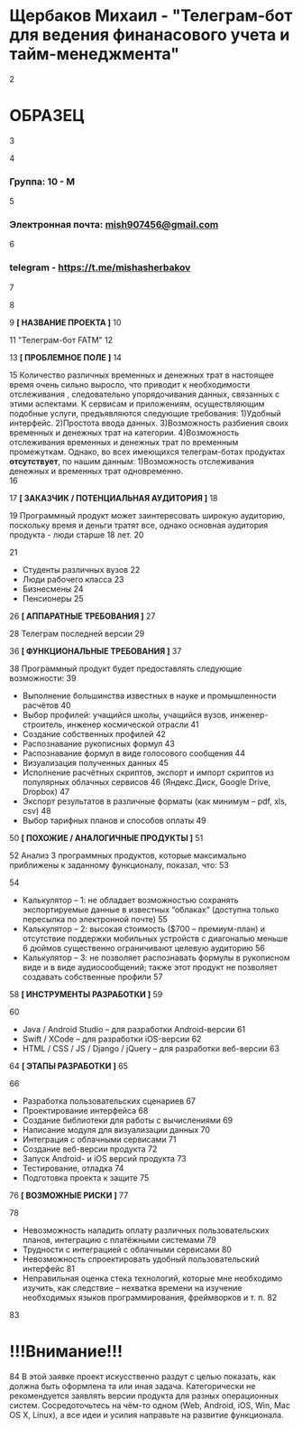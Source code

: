 # Щербаков Михаил - "Телеграм-бот для ведения финанасового учета и тайм-менеджмента"
2
# ОБРАЗЕЦ
3

4
### Группа: 10 - М
5
### Электронная почта: mish907456@gmail.com
6
### telegram - https://t.me/mishasherbakov
7

8

9
**[ НАЗВАНИЕ ПРОЕКТА ]**
10

11
"Телеграм-бот FATM" 
12

13
**[ ПРОБЛЕМНОЕ ПОЛЕ ]**
14

15
Количество различных временных и денежных трат в настоящее время очень сильно выросло, что приводит к необходимости отслеживания , следовательно упорядочивания данных, связанных с этими аспектами. К сервисам и приложениям, осуществляющим подобные услуги, предъявляются следующие требования: 1)Удобный интерфейс. 2)Простота ввода данных. 3)Возможность разбиения своих временных и денежных трат на категории. 4)Возможность отслеживания временных и денежных трат по временным промежуткам. Однако, во всех имеющихся телеграм-ботах продуктах **отсутствует**, по нашим данным: 1)Возможность отслеживания денежных и временных трат одновременно.  
16

17
**[ ЗАКАЗЧИК / ПОТЕНЦИАЛЬНАЯ АУДИТОРИЯ ]**
18

19
Программный продукт может заинтересовать широкую аудиторию, поскольку время и деньги тратят все, однако основная аудитория продукта - люди старше 18 лет.
20

21
* Студенты различных вузов
22
* Люди рабочего класса
23
* Бизнесмены
24
* Пенсионеры
25

26
**[ АППАРАТНЫЕ ТРЕБОВАНИЯ ]** 
27

28
Телеграм последней версии
29

36
**[ ФУНКЦИОНАЛЬНЫЕ ТРЕБОВАНИЯ ]**
37

38
Программный продукт будет предоставлять следующие возможности:
39
* Выполнение большинства известных в науке и промышленности расчётов 
40
* Выбор профилей: учащийся школы, учащийся вузов, инженер-строитель, инженер космической отрасли
41
* Создание собственных профилей 
42
* Распознавание рукописных формул
43
* Распознавание формул в виде голосового сообщения
44
* Визуализация полученных данных
45
* Исполнение расчётных скриптов, экспорт и импорт скриптов из популярных облачных сервисов 
46
  (Яндекс.Диск, Google Drive, Dropbox)
47
* Экспорт результатов в различные форматы (как минимум – pdf, xls, csv)
48
* Выбор тарифных планов и способов оплаты 
49

50
**[ ПОХОЖИЕ / АНАЛОГИЧНЫЕ ПРОДУКТЫ ]**
51

52
Анализ 3 программных продуктов, которые максимально приближены к заданному функционалу, показал, что:
53

54
* Калькулятор – 1: не обладает возможностью сохранять экспортируемые данные в известных “облаках“ (доступна только пересылка по электронной почте) 
55
*	Калькулятор – 2: высокая стоимость ($700 – премиум-план) и отсутствие поддержки мобильных устройств с диагональю меньше 6 дюймов существенно ограничивают целевую аудиторию
56
* Калькулятор – 3:  не позволяет распознавать формулы в рукописном виде и в виде аудиосообщений; также этот продукт не позволяет создавать собственные профили
57

58
**[ ИНСТРУМЕНТЫ РАЗРАБОТКИ ]**
59

60
*	Java / Android Studio – для разработки Android-версии
61
*	Swift / XCode – для разработки iOS-версии
62
*	HTML / CSS / JS / Django / jQuery – для разработки веб-версии
63

64
**[ ЭТАПЫ РАЗРАБОТКИ ]**
65

66
*	Разработка пользовательских сценариев
67
*	Проектирование интерфейса
68
*	Создание библиотеки для работы с вычислениями
69
*	Написание модуля для визуализации данных
70
*	Интеграция с облачными сервисами
71
*	Создание веб-версии продукта
72
*	Запуск Android- и iOS версий продукта
73
*	Тестирование, отладка
74
*	Подготовка проекта к защите
75

76
**[ ВОЗМОЖНЫЕ РИСКИ ]**
77

78
*	Невозможность наладить оплату различных пользовательских планов, интеграцию с платёжными системами
79
*	Трудности с интеграцией с облачными сервисами
80
*	Невозможность спроектировать удобный пользовательский интерфейс 
81
*	Неправильная оценка стека технологий, которые мне необходимо изучить, как следствие – нехватка времени на изучение    необходимых языков программирования, фреймворков и т. п.
82

83
# !!!Внимание!!!
84
В этой заявке проект искусственно раздут с целью показать, как должна быть оформлена та или иная задача. Категорически не рекомендуется заявлять версии продукта для разных операционных систем. Сосредоточьтесь на чём-то одном (Web, Android, iOS, Win, Mac OS X, Linux), а все идеи и усилия направьте на развитие функционала.
